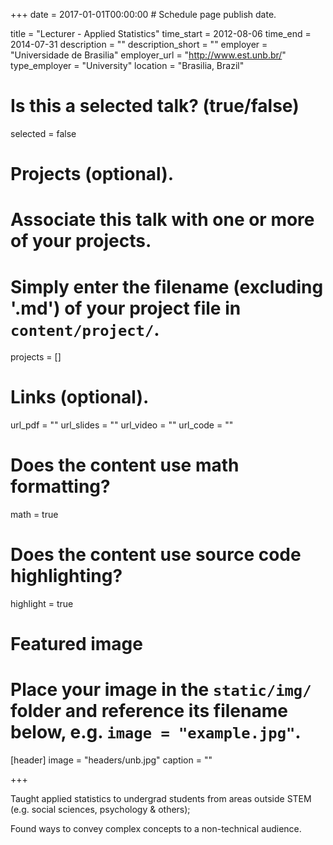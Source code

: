 +++
date = 2017-01-01T00:00:00  # Schedule page publish date.

title = "Lecturer - Applied Statistics"
time_start = 2012-08-06
time_end = 2014-07-31
description = ""
description_short = ""
employer = "Universidade de Brasilia"
employer_url = "http://www.est.unb.br/"
type_employer = "University"
location = "Brasilia, Brazil"

# Is this a selected talk? (true/false)
selected = false

# Projects (optional).
#   Associate this talk with one or more of your projects.
#   Simply enter the filename (excluding '.md') of your project file in `content/project/`.
projects = []

# Links (optional).
url_pdf = ""
url_slides = ""
url_video = ""
url_code = ""

# Does the content use math formatting?
math = true

# Does the content use source code highlighting?
highlight = true

# Featured image
# Place your image in the `static/img/` folder and reference its filename below, e.g. `image = "example.jpg"`.
[header]
image = "headers/unb.jpg"
caption = ""

+++

Taught applied statistics to undergrad students from areas outside STEM (e.g. social sciences, psychology \& others); 

Found ways to convey complex concepts to a non-technical audience.
